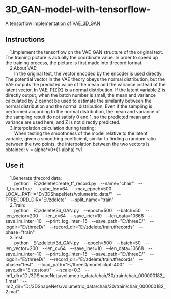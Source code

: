 # 3D_GAN-model-with-tensorflow-
A tensorflow implementation of VAE_3D_GAN
## Instructions<br>
&#8195;1.Implement the tensorflow on the VAE_GAN structure of the original text. The training picture is actually the coordinate value. In order to speed up the training process, the picture is first made into tfrecord format.<br>
&#8195;2.About VAE:<br>&#8195;&#8195;In the original text, the vector encoded by the encoder is used directly. The potential vector in the VAE theory obeys the normal distribution, but the VAE outputs the predicted value of the mean and the variance instead of the latent vector. In VAE, P(Z|X) is a normal distribution. If the latent variable Z is directly output, when the batch number is small, the mean and variance calculated by Z cannot be used to estimate the similarity between the normal distribution and the normal distribution. Even if the sampling is performed according to the normal distribution, the mean and variance of the sampling result do not satisfy 0 and 1, so the predicted mean and variance are used here, and Z is not directly predicted.<br>
&#8195;3.Interpolation calculation during testing:<br>&#8195;&#8195;When testing the smoothness of the model relative to the latent variable, given a smoothing coefficient, similar to finding a random ratio between the two points, the interpolation between the two vectors is obtained: v = alpha*v0+(1-alpha) *v1.<br>
## Use it<br>
&#8195;1.Generate tfrecord data:<br>
&#8195;&#8195;python&#8195;E:\zdelete\create_tf_record.py&#8195;--name="chair"&#8195;--if_train=True&#8195;--cube_len=64&#8195;--max_epoch=500&#8195;--LOCAL_PATH="D:/3DShapeNets/volumetric_data/"&#8195;--TFRECORD_DIR="E:/zdelete"&#8195;--split_name="train"<br>
&#8195;2.Train:<br>
&#8195;&#8195;python&#8195;E:\zdelete\3d_GAN.py&#8195;--epoch=500&#8195;--batch=50&#8195;--len_vector=200&#8195;--len_x=64&#8195;--save_iner=10&#8195;--len_data=10668&#8195;--save_im_inter=10&#8195;--print_log_inter=15&#8195;--save_path="E:/threeD/"&#8195;--logdir="E:/threeD/"&#8195;--record_dir="E:/zdelete/train.tfrecords"&#8195;--phase="train"<br>
&#8195;3.Test:<br>
&#8195;&#8195;python&#8195;E:\zdelete\3d_GAN.py&#8195;--epoch=500&#8195;--batch=50&#8195;--len_vector=200&#8195;--len_x=64&#8195;--save_iner=10&#8195;--len_data=10668&#8195;--save_im_inter=10&#8195;--print_log_inter=15&#8195;--save_path="E:/threeD/"&#8195;--logdir="E:/threeD/"&#8195;--record_dir="E:/zdelete/train.tfrecords"&#8195;--phase="test"&#8195;--load_path="E:/threeD/model.ckpt-400"&#8195;--save_dir="E:/testout/"&#8195;--scale=0.3&#8195;--im1_dir="D:/3DShapeNets/volumetric_data/chair/30/train/chair_000000182_1.mat"&#8195;--im2_dir="D:/3DShapeNets/volumetric_data/chair/30/train/chair_000000182_2.mat"

